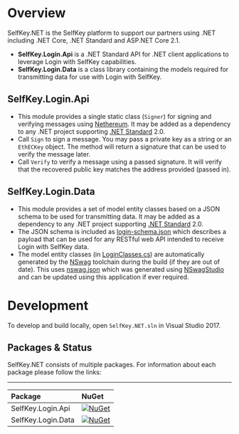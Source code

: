 # Overview

SelfKey.NET is the SelfKey platform to support our partners using .NET including .NET Core, .NET Standard and ASP.NET Core 2.1.

 * **SelfKey.Login.Api** is a .NET Standard API for .NET client applications to leverage Login with SelfKey capabilities.
 * **SelfKey.Login.Data** is a class library containing the models required for transmitting data for use with Login with SelfKey.

## SelfKey.Login.Api

 * This module provides a single static class (`Signer`) for signing and verifying messages using [Nethereum](https://nethereum.com/).  It may be added as a dependency to any .NET project supporting [.NET Standard](https://docs.microsoft.com/en-us/dotnet/standard/net-standard) 2.0.
 * Call `Sign` to sign a message.  You may pass a private key as a string or an `EthECKey` object.  The method will return a signature that can be used to verify the message later.
 * Call `Verify` to verify a message using a passed signature.  It will verify that the recovered public key matches the address provided (passed in).
 
## SelfKey.Login.Data

 * This module provides a set of model entity classes based on a JSON schema to be used for transmitting data.  It may be added as a dependency to any .NET project supporting [.NET Standard](https://docs.microsoft.com/en-us/dotnet/standard/net-standard) 2.0.
 * The JSON schema is included as [login-schema.json](login-schema.json) which describes a payload that can be used for any RESTful web API intended to receive Login with SelfKey data.
 * The model entity classes (in [LoginClasses.cs](LoginClasses.cs)) are automatically generated by the [NSwag](https://github.com/RSuter/NSwag) toolchain during the build (if they are out of date).  This uses [nswag.json](nswag.json) which was generated using [NSwagStudio](https://github.com/RSuter/NSwag/wiki/NSwagStudio) and can be updated using this application if ever required.

# Development

To develop and build locally, open `SelfKey.NET.sln` in Visual Studio 2017.

## Packages & Status

SelfKey.NET consists of multiple packages.  For information about each package please follow the links:

---
Package | NuGet
:-------- | :---------
SelfKey.Login.Api | [![NuGet](https://img.shields.io/nuget/v/SelfKey.Login.Api.svg)](https://www.nuget.org/packages/SelfKey.Login.Api)
SelfKey.Login.Data | [![NuGet](https://img.shields.io/nuget/v/SelfKey.Login.Data.svg)](https://www.nuget.org/packages/SelfKey.Login.Data)